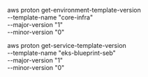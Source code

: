 aws proton get-environment-template-version \
 --template-name "core-infra" \
 --major-version "1" \
 --minor-version "0"

aws proton get-service-template-version \
 --template-name "eks-blueprint-seb" \
 --major-version "1" \
 --minor-version "0"

